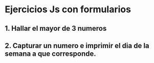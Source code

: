 # Ejercicios Js con formularios

## 1. Hallar el mayor de 3 numeros

## 2. Capturar un numero e imprimir el dia de la semana a que corresponde.
